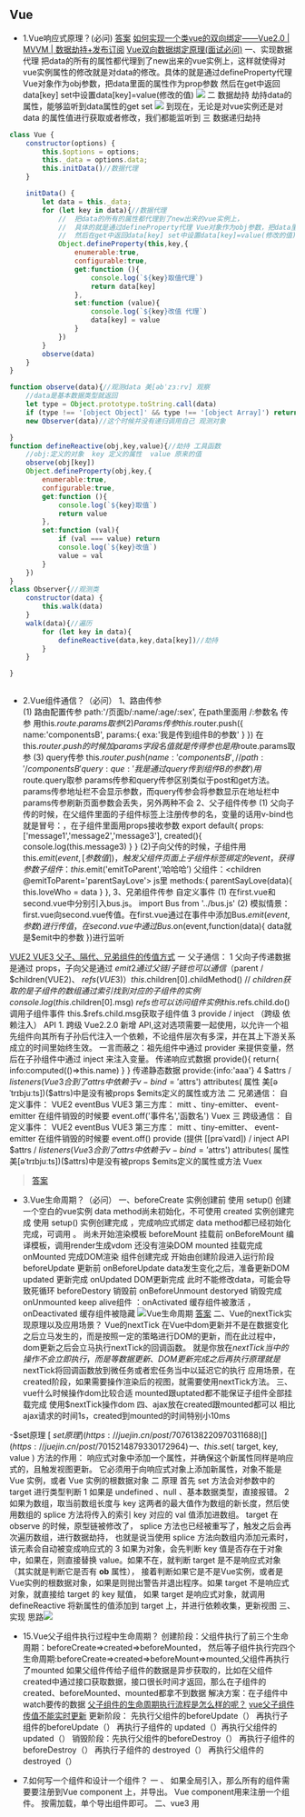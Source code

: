 ## Vue



- 1.Vue响应式原理？(必问)
[答案](https://juejin.cn/post/6844904084374290446#heading-1)
[如何实现一个类vue的双向绑定——Vue2.0 | MVVM | 数据劫持+发布订阅](https://blog.csdn.net/swallowblank/article/details/107542882)
[Vue双向数据绑定原理(面试必问)](https://blog.csdn.net/Android062005/article/details/127198506)
一、实现数据代理
  把data的所有的属性都代理到了new出来的vue实例上，这样就使得对vue实例属性的修改就是对data的修改。具体的就是通过defineProperty代理 Vue对象作为obj参数，把data里面的属性作为prop参数 然后在get中返回data[key] set中设置data[key]=value(修改的值)
  ![](.Vue_images/a416bac9.png)
二 数据劫持
  劫持data的属性，能够监听到data属性的get set
  ![](.Vue_images/d2c548ca.png)
  到现在，无论是对vue实例还是对data 的属性值进行获取或者修改，我们都能监听到
三 数据递归劫持
```javascript
class Vue {
    constructor(options) {
        this.$options = options;
        this._data = options.data;
        this.initData()//数据代理
    }

    initData() {
        let data = this._data;
        for (let key in data){//数据代理
            //  把data的所有的属性都代理到了new出来的vue实例上，
            //  具体的就是通过defineProperty代理 Vue对象作为obj参数，把data里面的属性作为prop参数
            //  然后在get中返回data[key] set中设置data[key]=value(修改的值)
            Object.defineProperty(this,key,{
                enumerable:true,
                configurable:true,
                get:function (){
                    console.log(`${key}取值代理`)
                    return data[key]
                },
                set:function (value){
                    console.log(`${key}改值 代理`)
                    data[key] = value
                }
            })
        }
        observe(data)
    }
}

function observe(data){//观测data	美[əbˈzɜːrv] 观察
    //data是基本数据类型就返回
    let type = Object.prototype.toString.call(data)
    if (type !== '[object Object]' && type !== '[object Array]') return;
    new Observer(data)//这个时候并没有递归调用自己 观测对象

}
function defineReactive(obj,key,value){//劫持 工具函数
    //obj:定义的对象  key 定义的属性  value 原来的值
    observe(obj[key])
    Object.defineProperty(obj,key,{
        enumerable:true,
        configurable:true,
        get:function (){
            console.log(`${key}取值`)
            return value
        },
        set:function (val){
            if (val === value) return
            console.log(`${key}改值`)
            value = val
        }
    })
}
class Observer{//观测类
    constructor(data) {
        this.walk(data)
    }
    walk(data){//遍历
        for (let key in data){
            defineReactive(data,key,data[key])//劫持
        }
    }

}
    
```

  
  


- 2.Vue组件通信？（必问）
1、路由传参  
    (1)	路由配置传参  path:'/页面b/:name/:age/:sex', 在path里面用 /:参数名  传参  用this.$route.params取参
    (2)	Params传参 this.$router.push({ name:'componentsB', params:{ exa:'我是传到组件B的参数' } })   在this.$router.push的时候加params字段名 值就是传得参 也是用$route.params取参
    (3)	query传参  this.$router.push({ name:'componentsB',// path:'/componentsB' query:{ que:'我是通过query传到组件B的参数' } })  用$route.query取参
    params传参和query传参区别类似于post和get方法。params传参地址栏不会显示参数，而query传参会将参数显示在地址栏中
    params传参刷新页面参数会丢失，另外两种不会
2、父子组件传参
    (1)	父向子传的时候，在父组件里面的子组件标签上注册传参的名，变量的话用v-bind也就是冒号：，在子组件里面用props接收参数
    export default{ 
        props:['message1','message2','message3'], 	created(){ console.log(this.message3) }
     }
    (2)子向父传的时候，子组件用this.$emit(event,[参数值])，触发父组件页面上子组件标签绑定的event，获得参数  
    子组件： this.$emit('emitToParent',’哈哈哈’)   父组件：<children @emitToParent='parentSayLove'></children> 
    js里   methods:{ 
                parentSayLove(data){ this.loveWho = data } 
             },
3、兄弟组件传参 自定义事件
    (1)	在first.vue和second.vue中分别引入bus.js。 	import Bus from '../bus.js'
    (2)	模拟情景：first.vue向second.vue传值。在first.vue通过在事件中添加Bus.$emit( event, 参数 )进行传值，在second.vue中通过Bus.$on(event,function(data){ data就是$emit中的参数 })进行监听
  
[VUE2 VUE3 父子、隔代、兄弟组件的传值方式](https://blog.csdn.net/alokka/article/details/87104189)
一 父子通信：
    1 父向子传递数据是通过 props，子向父是通过 $emit
    2 通过父链 / 子链也可以通信（$parent / $children(VUE2)、 $refs(VUE3)）
        this.$children[0].childMethod() // $children获取的是子组件的数组 通过索引找到对应的子组件的实例
        console.log(this.$children[0].msg)
        $refs 也可以访问组件实例  this.$refs.child.do()调用子组件事件  this.$refs.child.msg获取子组件值
    3 provide / inject （跨级 依赖注入） API 
        1. 跨级 Vue2.2.0 新增 API,这对选项需要一起使用，以允许一个祖先组件向其所有子孙后代注入一个依赖，不论组件层次有多深，并在其上下游关系成立的时间里始终生效。
        一言而蔽之：祖先组件中通过 provider 来提供变量，然后在子孙组件中通过 inject 来注入变量。
        传递响应式数据  provide(){
                        return{
                            info:computed(()=>this.name)
                        }
                    }
        传递静态数据 provide:{info:'aaa'}
    4 $attrs / $listeners(Vue3合到了attrs中  依赖于v-bind='$attrs')   attributes( 属性 美[əˈtrɪbjuːts])($attrs)中是没有被props $emits定义的属性或方法
二 兄弟通信：
    自定义事件： VUE2  eventBus  VUE3 第三方库： mitt 、tiny-emitter、 event-emitter  在组件销毁的时候要 event.off('事件名','函数名')
    Vuex
三 跨级通信：
    自定义事件： VUE2  eventBus  VUE3 第三方库： mitt 、tiny-emitter、 event-emitter  在组件销毁的时候要 event.off()
    provide (提供 [[prəˈvaɪd]) / inject API
    $attrs / $listeners(Vue3合到了attrs中  依赖于v-bind='$attrs')   attributes( 属性 美[əˈtrɪbjuːts])($attrs)中是没有被props $emits定义的属性或方法
    Vuex
>[答案](https://juejin.cn/post/6844904084374290446#heading-21)

- 3.Vue生命周期？（必问） 
一、beforeCreate  实例创建前   使用 setup() 创建一个空白的vue实例 data method尚未初始化，不可使用
  created       实例创建完成 使用 setup() 实例创建完成 ，完成响应式绑定   data method都已经初始化完成，可调用 。 尚未开始渲染模板
  beforeMount   挂载前  onBeforeMount 编译模板，调用render生成vdom  还没有渲染DOM
  mounted       挂载完成  onMounted   完成DOM渲染 组件创建完成 开始由创建阶段进入运行阶段
  beforeUpdate  更新前  onBeforeUpdate data发生变化之后，准备更新DOM
  updated       更新完成 onUpdated   DOM更新完成 此时不能修改data，可能会导致死循环
  beforeDestory 销毁前  onBeforeUnmount
  destoryed     销毁完成 onUnmounted
  keep alive组件 ：onActivated 缓存组件被激活 ，onDeactivated 缓存组件被隐藏
  ![Vue生命周期](.Vue_images/178810d7.png)
  [答案](https://juejin.cn/post/6844904084374290446#heading-5)
二、Vue的nextTick实现原理以及应用场景？
Vue的nextTick 在Vue中dom更新并不是在数据变化之后立马发生的，而是按照一定的策略进行DOM的更新，而在此过程中，dom更新之后会立马执行nextTick的回调函数。 
  就是你放在$nextTick 当中的操作不会立即执行，而是等数据更新、DOM更新完成之后再执行
 原理 就是$nextTick将回调函数放到微任务或者宏任务当中以延迟它的执行
应用场景，在created阶段，如果需要操作渲染后的视图，就需要使用nextTick方法。
三、vue什么时候操作dom比较合适
  mounted跟uptated都不能保证子组件全部挂载完成
  使用$nextTick操作dom
四、ajax放在created跟mounted都可以 相比ajax请求的时间1s，created到mounted的时间特别小10ms

-$set原理 [ $set原理](https://juejin.cn/post/7076138220970311688) [](https://juejin.cn/post/7015214879330172964)
一、this.$set( target, key, value ) 方法的作用： 响应式对象中添加一个属性，并确保这个新属性同样是响应式的，且触发视图更新。
它必须用于向响应式对象上添加新属性，对象不能是 Vue 实例，或者 Vue 实例的根数据对象
二 原理
首先 set 方法会对参数中的 target 进行类型判断
1 如果是 undefined 、null 、基本数据类型，直接报错。
2 如果为数组，取当前数组长度与 key 这两者的最大值作为数组的新长度，然后使用数组的 splice 方法将传入的索引 key 对应的 val 值添加进数组。
    target 在 observe 的时候，原型链被修改了， splice 方法也已经被重写了，触发之后会再次遍历数组，进行数据劫持，
    也就是说当使用 splice 方法向数组内添加元素时，该元素会自动被变成响应式的
3 如果为对象，会先判断 key 值是否存在于对象中，如果在，则直接替换 value。如果不在，就判断 target 是不是响应式对象（其实就是判断它是否有 __ob__ 属性），
    接着判断如果它是不是Vue实例，或者是Vue实例的根数据对象，如果是则抛出警告并退出程序。如果 target 不是响应式对象，就直接给 target 的 key 赋值，
    如果 target 是响应式对象，就调用 defineReactive 将新属性的值添加到 target 上，并进行依赖收集，更新视图
三、实现 思路![](.Vue_images/239b1f8b.png)


- 15.Vue父子组件执行过程中生命周期？
  创建阶段：父组件执行了前三个生命周期：beforeCreate=>created=>beforeMounted，
  然后等子组件执行完四个生命周期:beforeCreate=>created=>beforeMount=>mounted,父组件再执行了mounted
  如果父组件传给子组件的数据是异步获取的，比如在父组件created中通过接口获取数据，接口很长时间才返回，那么在子组件的created、beforeMounted、mounted都拿不到数据
  解决方案：在子组件中watch要传的数据
  [父子组件的生命周期执行流程是怎么样的呢？](https://juejin.cn/post/7024151086436974623)
  [vue父子组件传值不能实时更新](https://blog.csdn.net/catascdd/article/details/129065973)
  更新阶段： 先执行父组件的beforeUpdate（） 再执行子组件的beforeUpdate（） 再执行子组件的 updated（）再执行父组件的 updated（）
  销毁阶段：先执行父组件的beforeDestroy（） 再执行子组件的beforeDestroy（） 再执行子组件的 destroyed（） 再执行父组件的 destroyed（）


- 7.如何写一个组件和设计一个组件？ [](https://blog.csdn.net/u011332271/article/details/105169882)
一 、
如果全局引入，那么所有的组件需要要注册到Vue component 上，并导出。
Vue component用来注册一个组件。
按需加载，单个导出组件即可。 
  二、vue3 用<script setup>语法糖的情况  父组件信息用defineProps接收 子组件信息用defineEmits传递
```javascript
      defineProps({
          modelValue: {
              type: String,
              default: ""
          },
      })

    let emit = defineEmits(["update:modelValue", "onChange"]);
    emit("onChange", val);
```
vue2 父组件信息用props接收 子组件信息用$emit传递

setup（props, context）{
// props.data
// context.attrs    context.slots    context.emit
}
props指组件传递来的参数，并且ts可以推论出props的类型.props也就是 vue2 中组件中的 props
context 有三个属性 attrs slots emit 分别对应vue2中的attrs属性、slots插槽、$emit发送事件


[Vue3关于响应式数据类型(ref、reactive、toRef、以及toRefs)](https://blog.csdn.net/qq_41400354/article/details/124121777?utm_medium=distribute.pc_relevant.none-task-blog-2~default~baidujs_baidulandingword~default-0-124121777-blog-120720925.pc_relevant_3mothn_strategy_and_data_recovery&spm=1001.2101.3001.4242.1&utm_relevant_index=3)

-自定义组件实现数据双向绑定 使用v-model [vue2和vue3中的v-model使用](https://blog.csdn.net/qq_28378665/article/details/128784126)
一、v-model原理：是v-bind（:） 跟v-on（@）的语法糖
二、vu2:
    父组件 ：<ChildComponent v-model="pageTitle" /> 在data里面定义数据 pageTitle:'页面标题’
    子组件：在props:['value'],就是用value来接收父组件的pageTitle,用$emit('value','新页面标题') 传递给父组件
        如果想要更改 prop属性或事件名称，则需要在 ChildTpl 组件中添加 model 选项:
        model: {
        prop: "customParams", // 将默认value属性改为customParams
        event: "change", // 将默认input事件改为change }
},
三、vue3：v-model 相当于在prop添加了modelValue属性 并接收，抛出 update:modelValue 事件：
   1、绑定一个
    父组件：<ChildTpl v-model="count" />
    子组件：
    let emits = defineEmits(["update:modelValue"]);
    emits("update:modelValue", props.modelValue + 1);
   2、绑定多个
    父组件： <ChildTpl v-model:num="count" <ChildTpl v-model:city="cityName" /> />
    子组件：
    let emits = defineEmits(["update:num","update:city"]);
    emits("update:num", newNum);
    emits("update:city", newCity);
总结：vue2子组件是用vlue接收父组件信息，用$emit的input事件传值给父组件
    vue3子组件是用modelValue接收父组件信息，用$emit的 updata:modelValue传值给父组件


- <script setup> 语法糖 父组件访问子组件数据
[Vue3父组件访问子组件数据 defineExpose用法](https://blog.csdn.net/qq_29585681/article/details/126485407)

- 4.Vue2和Vue3的区别？(必问) [](https://zhuanlan.zhihu.com/p/410951679)
一 、响应式原理
  vue2 的响应式原理是利⽤ES5 的⼀个 API ，Object.defineProperty()对数据进⾏劫持 结合 发布订阅模式的⽅式来实现的。
  Vue3.x是借助 Proxy 实现的，通过Proxy 对象创建一个对象的代理，并且 Proxy 的监听是深层次的，监听整个对象，而不是某个属性
  这⾥是引相⽐于vue2版本，使⽤proxy的优势如下
  1.defineProperty 无法监听对象或数组新增、删除的元素。
      Vue2 方案：针对常用数组原型方法push、pop、shift、unshift、splice、sort、reverse进行了hack处理；
      提供Vue.set监听对象/数组新增属性。对象的新增/删除响应，还可以new个新对象，新增则合并新属性和旧对象；
      删除则将删除属性后的对象深拷贝给新对象
  2.可以监听数组，不⽤再去单独的对数组做特异性操作,通过Proxy可以直接拦截所有对象类型数据的操作，完美⽀持对数组的监听。
二、数据和方法的定义
  Vue2使⽤的是选项类型API（Options API），Vue3使⽤的是合成型API（Composition API）
  Vue2：
  data() { return {}; }, methods:{ }
  复制代码
  Vue3：
  数据和⽅法都定义在setup中，并统⼀进⾏return{}
三、生命周期 
四、组件根节点的不同  vue3在组件中支持多个根节点. vue2只能一个根节点
    原因：在vue2中只所以这么做是因为vdom是一颗单根树形结构，patch方法在遍历的时候从根节点开始遍历，它要求只有一个根节点，
        组件也会转换为一个vdom,自然满足这个要求
    vue3中值所以可以有多个节点，是因为引入了Fragment的概念，这是一个抽象的节点，如果发现组件有多个根，就创建一个Fragment节点，
        把多个根节点作为它的children,将来path的时候，如果发现是一个Fragement节点，则直接遍历children创建或更新。
五、diff算法
    vue2中的虚拟dom是全量的对比（每个节点不论写死的还是动态的都会一层一层比较，这就浪费了大部分事件在对比静态节点上）
    vue3新增了静态标记（patchflag）与上次虚拟节点对比时，只对比带有patch flag的节点（动态数据所在的节点）；
    可通过flag信息得知当前节点要对比的具体内容。
六、静态提升
  vue2无论元素是否参与更新，每次都会重新创建然后再渲染。
   vue3对于不参与更新的元素，会做静态提升，只会被创建一次，在渲染时直接复用即可。
  

-[详解defineProperty和Proxy](https://www.jianshu.com/p/0e2984d13ab4) [ defineProperty 与 proxy](https://juejin.cn/post/6844903710410162183)
ES5 提供了 Object.defineProperty 方法，该方法可以在一个对象上定义一个新属性，或者修改一个对象的现有属性，并返回这个对象。
语法:Object.defineProperty(obj, prop, descriptor)
参数 :  obj: 要在其上定义属性的对象。 prop: 要定义或修改的属性的名称。 descriptor: 将被定义或修改的属性的描述符。
    函数的第三个参数 descriptor 所表示的属性描述符有两种形式：数据描述符和存取描述符。
    两者均具有以下两种键值：
        enumerable 当且仅当该属性的 enumerable 为 true 时，该属性才能够出现在对象的枚举属性中。默认为 false。
        configurable 当且仅当该属性的 configurable 为 true 时，该属性描述符才能够被改变，也能够被删除。默认为 false。
    数据描述符同时具有以下可选键值：
        value 该属性对应的值。可以是任何有效的 JavaScript 值（数值，对象，函数等）。默认为 undefined。
        writable 当且仅当该属性的 writable 为 true 时，该属性才能被赋值运算符改变。默认为 false。
    存取描述符同时具有以下可选键值：
        get 当访问prop属性时，get方法会执行，函数的返回值会作为prop属性的值返回。默认为 undefined。
        set 当修改prop属性值时，set方法会执行，接受一个参数（就是属性的新值）默认为 undefined。


- 5.Vue和React的区别？(必问) [](https://juejin.cn/post/7144648542472044558#heading-0)
一、组件化 react和vue中组件化的相同点：
  react和vue都推崇组件化，通过将页面拆分成一个一个小的可复用单元来提高代码的复用率和开发效率。
  在开发时react和vue有相同的套路，比如都有父子组件传参，都有数据状态管理，都有前端路由等。
  react和vue组件化的差异：
  React推荐的做法是JSX + inline style, 也就是把 HTML 和 CSS 全都写进 JavaScript 中,即 all in js;
  Vue 推荐的做法是 template 的单文件组件格式(简单易懂，从传统前端转过来易于理解),即 html,css,JS 写在同一个文件(vue也支持JSX写法)
二、diff算法
  Vue2的核心Diff算法采用了双端比较的算法，同时从新旧children的两端开始进行比较，借助key值找到可复用的节点，
  再进行相关操作。相比React的Diff算法，同样情况下可以减少移动节点次数，减少不必要的性能损耗，更加的优雅。
  

- 6.Vue项目如何做性能优化？(必问)
    1 v-if v-show的正确使用，如果dom计算量很大就用v-show，一般的用v-if就行
    2 v-for使用key
  3 使用计算属性computed缓存  计算量比较大的结果把他缓存起来 比如未读消息数
  4 keep-alive缓存组件 比如频繁切换的tabs，不能乱用，因为缓存太多会占用内存，且不好debug
  5 异步组件 [defineAsyncComponent](https://blog.csdn.net/weixin_44733660/article/details/128639280)
  ES 模块动态导入也会返回一个 Promise，所以多数情况下我们会将它和 defineAsyncComponent 搭配使用 ![](.项目_images/5af59217.png)
  6 路由懒加载 vue-lazyload  
  7 服务端渲染ssr  
    
  

>[答案](https://juejin.cn/post/6844904084374290446#heading-23)

- 7.Vue的nextTick实现原理以及应用场景？(必问)

>[答案](https://juejin.cn/post/6844904084374290446#heading-4)

- 8.Vue中watch和computed的区别？(大概率) 以及改变数据computed变化情况？
computed是计算属性，用于计算现有数据并且产生新的数据  computed有缓存
watch用于监听现有数据
>[答案](https://juejin.cn/post/6844904084374290446#heading-7)

- 实现watcher ![思路](.Vue_images/84feb3a0.png)
watcher是异步执行 并且对于监听属性的多次变化，只执行一次回调函数

- 9.说下Vue的keepalive？(大概率)

>[答案](https://juejin.cn/post/6844904084374290446#heading-15)

- 7.你是如何理解MVVM与MVP以及MVC这些模式的？(大概率)

>[答案](https://juejin.cn/post/6844904084374290446#heading-0)

- 8.vue-router的实现原理？（大概率）

- 9.Vuex的实现原理？（大概率） [](https://www.jb51.net/article/261550.htm)
介绍vuex
官方解释: Vuex 是一个专为 Vue.js 应用程序开发的状态管理模式。它采用集中式存储管理应用的所有组件的状态，并以相应的规则保证状态以一种可预测的方式发生变化
大白话：对数据(data)统一的管理,如果涉及到了数据的处理，来，到vuex里面进出吧！就像是超市对商品的统一管理一样
  Vuex状态管理跟使用传统全局变量的不同之处：

Vuex的状态存储是响应式的： 就是当你的组件使用到了这个 Vuex 的状态，一旦它改变了，所有关联的组件都会自动更新相对应的数据，这样开发者省事很多。
不能直接修改Vuex的状态： 如果是个全局对象变量，要修改很容易，但是在 Vuex 中不能这样做，想修改就得使用 Vuex 提供的唯一途径： 
显示地提交（commint）mutations来实现修改。这样做的好处就是方便我们跟踪每一个状态的变化，在开发过程中调试的时候，非常实用。
通过commit 提交 mutation 的方式来修改 state 时，vue的调试工具能够记录每一次 state 的变化，这样方便调试
。但是如果是直接修改state，则没有这个记录，那样做会使状态不受我们管控。如果是多个模块需要引用一个state的，
然后每个人可能由不同的人开发，如果直接修改值，可能会造成数据的混乱，Mutation 也记录不到，到时候调试会有麻烦。
但是通过 mutation 修改 state 这样设计，就有个统一的地方进行逻辑运算去修改。如果逻辑有变动，修改一个地方就可以了
```javascript
import Vue from 'vue'; //首先引入vue
import Vuex from 'vuex'; //引入vuex
Vue.use(Vuex)
export default new Vuex.Store({
    state: { 
        // state 类似 data
        //这里面写入数据
        isLogin:localStorage.getItem("isLogin")?localStorage.getItem("isLogin"):false,//判断是否登录
    },
    getters:{ 
        // getters 类似 computed 
        // 在这里面写个方法
    },
    mutations:{ // 突变 美[mjuˈteɪʃənz]  
        // mutations 类似methods
        // 写方法对数据做出更改(同步操作)
        //判断是否登录
        setLogin(state,payload){
            state.isLogin=payload
            localStorage.setItem("isLogin",state.isLogin)
        },
        //退出登录
        logout(state){
            console.log("[退出登录]",state)
            state.isLogin=false
            localStorage.clear();//清除本地缓存
        }

    },
    actions:{
        // actions 类似methods
        // 写方法对数据做出更改(异步操作)
        getLogin(context,payload){
            context.commit("setLogin",payload)
        }
    }
})
//在页面中使用或者修改vuex中的值
// mapState用于将state中的数据映射到组件的计算属性中，而mapGetters用于将getter中的计算属性映射到组件的计算属性中，
import { mapState, mapActions,mapMutations } from "vuex"
export default {
    name:"index",
    data() {
        return {

        }
    },
    computed:{
        ...mapState({
            isLogin:state=>state.isLogin,
            isLoginhhh:'isLogin'//上面的简写 
        }),//等同于==>...mapState(['isLogin']);映射 this.isLogin 为 this.$store.state.isLogin
        ...mapGetters(//使用跟mapState类似   mapGetters是Vuex提供的将store中的getter映射到组件计算属性中的辅助函数
            ['isLogin']
        ),
    },
    mounted(){
        this.$store.state.isLogin;//等同于==》this.isLogin
        this.$store.dispatch("getLogin",true);
        //等同于==》this.getLogin(true)；dispatch触发actions里的方法，Action 提交的是 mutation，而不是直接变更状态，
        // Action 可以包含任意异步操作
        this.$store.commit("logout");
        //等同于==》this.logout()；commit触发mutations里的方法，
        // 更改 Vuex 的 store 中的状态的唯一方法是提交 mutation
    },
    methods:{
        ...mapMutations(["logout"]),// 将 `this.logout()` 映射为 `this.$store.commit('logout')`
        ...mapActions(["getLogin"]),// 将 `this.getLogin()` 映射为 `this.$store.dispatch('getLogin')`
    }
}
```
如果你想要直接使用一些数据，但是在computed中没有给出来怎么办？ 可以写成这样 {{ $store.state.goods.totalPrice }}

- mutation action 的区别  为什么区分
 一、 mutations 必须同步代码
  actions 可包含异步代码
 二、 为了能用 devtools 追踪状态变化，方便调试
  主要的原因是当我们使用 devtools 时，devtools 可以帮助我们捕捉 mutation 的快照
  但是如果是异步操作，那么 devtools 将不能很好的追踪这个操作什么时候会被完成


-vuex持久化 
一 封装好localstorage存取数据的公共方法setItem getItem ，
在state中定义数据的时候调用getItem   state: { language: getItem(LANGUAGE) || 'zh', }, 
在mutations里面调用对数据的本地存储   mutations: {[SET_LANGUAGE](state, payload) {
                                        state.language = payload
                                        setItem(LANGUAGE, payload)
                                        },
                                    },
二 用vuex-persistedstate  [](https://blog.csdn.net/xm1037782843/article/details/128071142)
persisted 美[pərˈsɪstɪd]持续存在;


- 10.路由守卫？
  路由守卫分为三种：全局路由守卫、独享路由守卫以及组件内路由守卫
一、全局路由守卫分为全局前置守卫 beforeEach  ，全局后置守卫：afterEach
  //全局前置守卫
  router.beforeEach((to,from,next) =>{
  //第一个参数to，包含的内容是切换后的路由对象，也就是跳转后的路由对象
  //第二个参数from，包含的内容的是切换前的路由对象，也就是跳转前的路由对象
  //第三个参数next()，是否往下执行，执行的话，如果不写的话路由就不会跳转，操作将会终止
  })
二、独享路由守卫  单个路由拦截处理  ![](.Vue_images/a4d49766.png)
  beforeEnter(to,from,next){
  //第一个参数to，包含的内容是切换后的路由对象，也就是跳转后的路由对象
  //第二个参数from，包含的内容的是切换前的路由对象，也就是跳转前的路由对象
  //第三个参数next()，是否往下执行，执行的话，如果不写的话路由就不会跳转，操作将会终止
  }
三、组件内守卫
  当使用路由规则进入该组件或离开该组件时，就会触发组件内守卫的调用，而组件内守卫的作用于范围也仅限于该组件
  beforeRouteEnter (to, from, next) {} //进入守卫：通过路由规则，进入该组件时被调用
  beforeRouteLeave (to, from, next) {}//离开守卫：通过路由规则，离开该组件时被调用


- 11.diff算法？ [](https://juejin.cn/post/6994959998283907102#heading-2)
一、diff算法就是对比新旧虚拟dom的算法，对比出是哪个虚拟节点更改了，找出这个虚拟节点，并只更新这个虚拟节点所对应的真实节点，
  而不用更新其他数据没发生改变的节点，实现精准地更新真实DOM，进而提高效率
二、对比流程 ![](.Vue_images/6a0a75c5.png)
  当数据改变时，会触发setter，并且通过Dep.notify去通知所有订阅者Watcher，
  订阅者们就会调用patch方法，给真实DOM打补丁，更新相应的视图
三、patch方法 ![patch代码 部分1](.Vue_images/f8f571b3.png) 
  这个方法作用就是，通过sameVnode方法对比当前同层的虚拟节点是否为同一种类型的标签(同一类型的标准，下面会讲)：
    是：继续执行patchVnode方法进行精细化比较
    否：没必要比对了，暴力删除旧的，插入新的虚拟节点，创建节点时，所有子节点需要递归创建出来（creatElement ![creatElement](.Vue_images/4ffa047c.png)） 
四、sameVnode方法  判断是否为同一类型节点（key值、标签名是否一样，是否都为注释节点、是否都定义了data、当标签为input时，type必须是否相同）
五、patchVnode方法
  主要做了5件事情
      找到对应的真实DOM，称为el
      判断newVnode和oldVnode是否指向同一个对象，如果是，那么直接return
      如果他们都有文本节点并且不相等，那么将el的文本节点设置为newVnode的文本节点。
      如果oldVnode有子节点而newVnode没有，则删除el的子节点
      如果oldVnode没有子节点而newVnode有，则将newVnode的子节点真实化之后添加到el
      如果两者都有子节点，则执行updateChildren函数比较子节点，这一步很重要
六、updateChildren方法
  通过双端比较的方法，对比新旧虚拟dom的子节点集合，

一、h函数生成虚拟节点vnode，嵌套使用h函数就生成虚拟dom树
二、 1 diff算法是最小量更新，key很重要，key是节点的唯一标识，表示更改前后是同一个dom节点
   2  同一个虚拟节点才会进行精细化比较（同一个虚拟节点就是选择器相同，key相同），否则就是暴力拆除旧的，插入新的
    3 只进行同层比较，不会进行跨层比较
三、patch函数 ![patch函数 思路 部分1 ](.Vue_images/4829e5cb.png)  ![[patch函数 思路 部分2](.Vue_images/0907afe3.png)
  
深度比较，同层优先。
先比较同级，再比较子节点。如果都有子节点的话，会递归比较。
  一、diff算法很早就有而且应用广泛，例如github中pull代码的时候 。如果要严格diff两棵树，时间复杂度是O(n^3),不可用
  二、优化（O（n））：1只比较同一层级，不跨级比较 2 tag不同直接删除重建，不再比较内部的细节 3子节点通过key区分（key的重要性）
  三、 vue2 vue3 react 的diff算法区别
  react：仅右移 ![](.Vue_images/aaf2920e.png)
  vue2：双端比较 ![](.Vue_images/3e45c97d.png)
  vue3：在双端比较的基础上加上了查找最长递增子序列 ![最长递增子序列](.Vue_images/474590b5.png)
  四、vue react 循环时为什么必须使用key
  1 vdom diff算法会根据key判断元素是否要删除，匹配了key，就只移动元素-性能较好，未匹配key，则删除重建-性能较差
  
-Fiber React 团队在 React16 之后就改写了整个架构，将原来数组结构的虚拟DOM，改成叫 Fiber 的一种数据结构，
基于这种 Fiber 的数据结构可以实现由原来不可中断的更新过程变成异步的可中断的更新

- 12.详细说说Vue双向绑定原理？

- 17.当v-if和v-for同时使用时，v-for比v-if有更高的优先级。如果想避免这种情况可以在外层放一个template元素上做判断，这样就会先判断后循环。也可以将判断先放到计算属性里面判断，然后再把返回的值给到v-for进行遍历，这两种方法都可以。

- 18.Vue中的data为什么是函数，如果Vue中的data是对象的话，那么他的对象属性如果是引用类型的话，那么在复用组件的时候，创建多个实例，这些实例用的都是同一个构造函数，就会影响到所有实例，为了保证组件间不同的实例之间的独立性，data必须是一个函数。


- 20.双向绑定具体过程？


-自定义指令 [](https://blog.csdn.net/ct5211314/article/details/125425317)
一。什么是自定义指令
    除了核心功能默认内置的指令 (v-model 和 v-show)，Vue 也允许注册自定义指令。
    注意，在 Vue2.0 中，代码复用和抽象的主要形式是组件。然而，有的情况下，你仍然需要对普通 DOM 元素进行底层操作，这时候就会用到自定义指令。
二、使用 比如定义input自动聚焦的指令v-focus
//设置自定义指令
import Vue from 'vue'
Vue.directive('focus', {
// 当被绑定的元素插入到 DOM 中时……
inserted: function (el) {
// 聚焦元素
el.focus()
}
})
//在main.js中引入
import '@/utlis/focus'
//在组件中使用
<input type="text" name="" id="" v-focus>


- 虚拟dom？
虚拟dom： 用js对象模拟DOM节点数据 
  一、框架价值
    1 组件化 2 数据驱动视图 （1数据变化 2 生成新vnode 然后diff算法旧vnode 3 更新dom
  3 vDom并不快，js直接操作DOM才是最快的，但是‘数据驱动视图’不能对全部DOM进行重建，vDom是最合适的方案
  4 Svelte框架就不用vdom， 是构建 Web 应用程序的一种新方法。Svelte 是一个编译器,它将声明性组件转换成高效的 JavaScript 代码,并像做外科手术一样细粒度地更新 DOM
  
- 路由 vue-router三种模式
    1.hash local 用的 location.hash 获取#后面的内容
    2 webHistory  用的h5的history.pushState()：往浏览器历史添加url，能回退到上次历史  history.replaceState()：替换当前url，不能回退到上次页面  和 window.onpopState
    3 MemoryHistory （vuerouter4之前叫abstract history） 不能有浏览器的前进后退
  

-history模式下刷新页面404问题 [](https://www.cnblogs.com/Lencamo/p/16860823.html)
原理：
① 导航栏的跳转
导航栏间的跳转是不会向服务端发送请求的。
hash 模式：会匹配路由规则，进而进行组件切换
history 模式：会利用 h5 的 history API 进行导航切换
② 回车刷新
前端打包后的 dist 包中，只有 index.html。所以，history 模式下发送的请求地址，服务端是找不到的。
hash 模式：只将 hash 前面的部分当作地址
history 模式：会将地址栏中的地址全部看作请求地址
方案
① 开发环境（前端）
在vue.config.js中设置 historyApiFallback: true
② 部署环境   
在vue.config.js中 publicPath:	process.env.NODE_ENV === 'production' ? '/': '/', 
[vue之解析vue.config.js中的配置项之publicPath](https://www.jianshu.com/p/c79bb6cd6bce)
配置nginx :location / {
    root   /usr/share/nginx/html;
    index  index.html index.htm;
    //配置url🎈重写语句（先返回404，然后返回index.html）
    try_files $uri $uri/ /index.html;
}
- vue遇到的坑
一 内存泄漏
  产生原因：全局变量、全局事件、全局定时器、自定义事件 没有销毁
二 vue2响应式的缺陷
  data属性新增用Vue.set() 删除用vue.delete() 
三  详情页回到列表页，滚动到原来位置 
  方案：keep-alive与vue-router beforeRouteEnter(to, from, next) beforeRouteLeave(to, from, next)配合使用  [1](https://juejin.cn/post/6844904127076499469)

-监听vue组件报错
一、window.onerror = function(msg,source,line,column,error){}  
1 全局监听js错误 2 是js级别的，识别不了vue组件信息 3捕捉vue监听不到的错误 4 不能监听 try ...catch捕获的错误
window.addEventListener('error',event => { event是一个错误事件对象})
二、errorCaptured生命周期  （captured 捕获  美[ˈkæptʃərd]）
1监听所有下级组件的错误   2 返回false会阻止向上传播 
三、errorHandler配置  Handler（ 搬运工; 操作者; 组织者; 顾问 美[ˈhændlər]）
1 vue全局错误监听 ，所有组件报错都汇总到这里 2 如果errorCaptured返回false ，就不会传播到这里
四 异步错误只有window.onerror能监听到
五 三种监听方式结合使用 errorCaptured监听重点组件 errorHandler window.onerror候补监听 

- H5很慢 该如何排查问题
一 前端性能指标 ![](.Vue_images/e5f89216.png)  paint（	美[peɪnt] 把…描绘成）
  First Paint（FP）第一次渲染
  First Contentful Paint (FCP) 第一次有内容渲染  content（内容 美[ˈkɑːntent , kənˈtent]） 
  First Meaningful Paint （FMP） 第一次有意义的渲染（不好定义 业界已弃用 企业内可以自己约定）
  DOMContentLoaded(DCL)  当初始的 HTML 文档被完全加载和解析完成之后 ![](.Vue_images/2dd3168c.png)
  Largest Contentfull Paint (LCP)   最大内容的渲染
  Load（L） load 是在 HTML 所有相关资源被加载完成后触发。
二 chrome devTools
  performance可查看上述性能指标，并有网页快照
  netWork 可以查看资源的加载时间 
三 也可以用第三方性能评测工具  LightHouse   ![](.Vue_images/e95e248d.png)
四 如果是网页加载慢
  1.优化服务器硬件配置 使用cdn 2路由懒加载 大组件异步加载 ---减少主包的体积 3 优化http缓存策略 
五 如果是网页渲染慢
  1 优化服务端接口 2 继续分析，优化前端组件内部逻辑 3 服务端渲染 
六 持续跟进持续优化  
  

- scoped原理 ![](.Vue_images/f2679270.png)
  scope的时候，会给元素节点新增自定义属性：data-xx，然后在css中通过属性选择器的方式给元素添加样式，这就是scope的原理。
  
- proxy解决跨域的原理
  浏览器是禁止跨域的，但是服务端不禁止，在本地运行npm run dev等命令时实际上是用node运行了一个服务器，
  因此proxyTable实际上是将请求发给自己的服务器，再由服务器转发给后台服务器